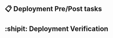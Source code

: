 <!--

Describe the intent of the PR. Provide relevant information useful to determine how the problem is being solved.

[Use GitHub Keywords](https://docs.github.com/en/get-started/writing-on-github/working-with-advanced-formatting/using-keywords-in-issues-and-pull-requests) to link to issues and other pull requests.

If the PR performs multiple changes, you can list the various changes.

- Does this
- Does that
- Does that other thing

Fixes #0000
Belongs to #0000
-->


## :clipboard: Deployment Pre/Post tasks

<!--
If any, list the pre-deployment and post-deployment tasks, such as database updates:

- [ ] PRE: This is a task to complete
- [ ] POST: This is a task to complete
-->


## :shipit: Deployment Verification

<!--
List the verification steps you will follow to confirm the successful deployment of the feature:

- [ ] Step A returns the expected result
- [ ] Step B returns the expected result
-->
